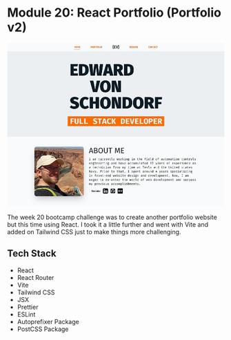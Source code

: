 # Module 20: React Portfolio (Portfolio v2)

![Site Screenshot](../public/m20_react_portfolio.jpg)

The week 20 bootcamp challenge was to create another portfolio website but this time using React. I took it a little further and went with Vite and added on Tailwind CSS just to make things more challenging.

## Tech Stack
- React
- React Router
- Vite
- Tailwind CSS
- JSX
- Prettier
- ESLint
- Autoprefixer Package
- PostCSS Package